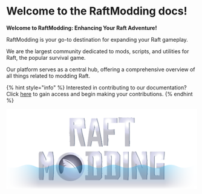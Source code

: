 # Welcome to the RaftModding docs!

**Welcome to RaftModding: Enhancing Your Raft Adventure!**

RaftModding is your go-to destination for expanding your Raft gameplay.

We are the largest community dedicated to mods, scripts, and utilities for Raft, the popular survival game.

Our platform serves as a central hub, offering a comprehensive overview of all things related to modding Raft.

{% hint style="info" %}
Interested in contributing to our documentation? Click [here](https://app.gitbook.com/invite/-Lm\_0C2e\_thAB\_7jiPBF/-Lm\_0fNqnRQ9BXNitUhr) to gain access and begin making your contributions.
{% endhint %}



![](.gitbook/assets/RaftModdingBannerFade-01.png)
